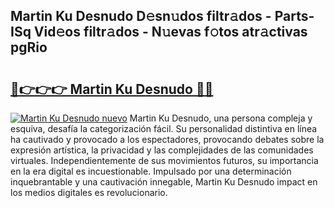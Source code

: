 ## Martin Ku Desnudo D𝚎sn𝚞dos filtr𝚊dos - Parts-ISq Vid𝚎os filtr𝚊dos - N𝚞evas f𝚘tos atr𝚊ctivas pgRio

# <h2><a href="http://mb4wy13.tromn.icu/?c=Martin+Ku+Desnudo">🔗👉👉👉 Martin Ku Desnudo 🔗🔗</a></h2>

[![Martin Ku Desnudo nuevo](https://i.imgur.com/pEAQMta.gif)](http://mb4wy13.tromn.icu/?c=Martin+Ku+Desnudo)
Martin Ku Desnudo, una persona compleja y esquiva, desafía la categorización fácil. Su personalidad distintiva en línea ha cautivado y provocado a los espectadores, provocando debates sobre la expresión artística, la privacidad y las complejidades de las comunidades virtuales. Independientemente de sus movimientos futuros, su importancia en la era digital es incuestionable. Impulsado por una determinación inquebrantable y una cautivación innegable, Martin Ku Desnudo impact en los medios digitales es revolucionario.
